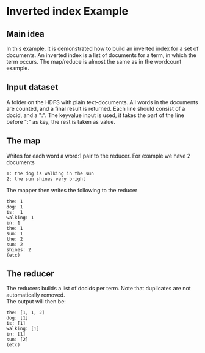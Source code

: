 Inverted index Example
======================

Main idea
---------
In this example, it is demonstrated how to build an inverted index for a set of documents.
An inverted index is a list of documents for a term, in which the term occurs.
The map/reduce is almost the same as in the wordcount example.

Input dataset
-------------
A folder on the HDFS with plain text-documents. All words in the documents are counted, and a final result is returned.
Each line should consist of a docid, and a ":". The keyvalue input is used, it takes the part of the line before ":" as key, the rest is taken as value. 

The map
-------
Writes for each word a word:1 pair to the reducer.
For example we have 2 documents

    1: the dog is walking in the sun
    2: the sun shines very bright 

The mapper then writes the following to the reducer

    the: 1
    dog: 1
    is:  1
    walking: 1
    in: 1
    the: 1
    sun: 1
    the: 2
    sun: 2
    shines: 2
    (etc)
    
The reducer
-----------
The reducers builds a list of docids per term. Note that duplicates are not automatically removed.  
The output will then be:

    the: [1, 1, 2]
    dog: [1]
    is: [1]
    walking: [1]
    in: [1]
    sun: [2]
    (etc)
    
    